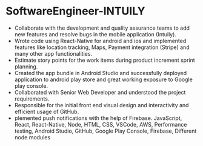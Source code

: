 # SoftwareEngineer-INTUILY

- Collaborate with the development and quality assurance teams to add new features and resolve bugs in the mobile application (Intuily).
- Wrote code using React-Native for android and ios and implemented features like location tracking, Maps, Payment integration (Stripe) and many other app functionalities.
- Estimate story points for the work items during product increment sprint planning.
- Created the app bundle in Android Studio and successfully deployed application to android play store and great working exposure to Google play console.
- Collaborated with Senior Web Developer and understood the project requirements.
- Responsible for the initial front end visual design and interactivity and efficient usage of GitHub.
- plemented push notifications with the help of Firebase.
JavaScript, React, React-Native, Node, HTML, CSS, VSCode, AWS, Performance testing, Android Studio, GitHub, Google Play Console, Firebase, Different node modules
